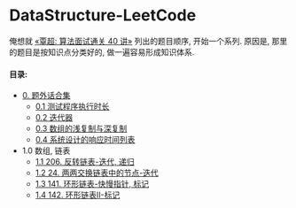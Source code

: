 # DataStructure-LeetCode

俺想就 [«覃超: 算法面试通关 40 讲»](https://time.geekbang.org/course/detail/100019701-41518) 列出的题目顺序, 开始一个系列. 原因是, 那里的题目是按知识点分类好的, 做一遍容易形成知识体系.



#### 目录:

* [0. 题外话合集](https://github.com/sctang0/DataStructure-LeetCode/blob/main/CHAPTER.00.000.md)
    * [0.1 测试程序执行时长](https://github.com/sctang0/DataStructure-LeetCode/blob/main/CHAPTER.00.001.md)
    * [0.2 迭代器](https://github.com/sctang0/DataStructure-LeetCode/blob/main/CHAPTER.00.002.md)
    * [0.3 数组的浅复制与深复制](https://github.com/sctang0/DataStructure-LeetCode/blob/main/CHAPTER.00.003.md)
    * [0.4 系统设计的响应时间列表](https://github.com/sctang0/DataStructure-LeetCode/blob/main/CHAPTER.00.004.md)
* 1.0 数组, 链表
    * [1.1 206. 反转链表-迭代, 递归](https://github.com/sctang0/DataStructure-LeetCode/blob/main/CHAPTER.01.001.md)
    * [1.2 24. 两两交换链表中的节点-迭代](https://github.com/sctang0/DataStructure-LeetCode/blob/main/CHAPTER.01.002.md)
    * [1.3 141. 环形链表-快慢指针, 标记](https://github.com/sctang0/DataStructure-LeetCode/blob/main/CHAPTER.01.003.md)
    * [1.4 142. 环形链表II-标记](https://github.com/sctang0/DataStructure-LeetCode/blob/main/CHAPTER.01.004.md)
